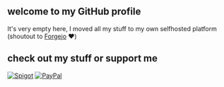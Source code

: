 welcome to my GitHub profile
-
It's very empty here, I moved all my stuff to my own selfhosted platform (shoutout to [Forgejo](https://forgejo.org/) ❤️)

check out my stuff or support me
-
[![Spigot](https://img.shields.io/badge/my%20minecraft%20plugins-3-orange?style=for-the-badge)](https://www.spigotmc.org/resources/authors/maddinm.1254008/)
[![PayPal](https://img.shields.io/badge/PayPal-00457C.svg?style=for-the-badge&logo=PayPal&logoColor=white)](https://paypal.me/MaddinM)
